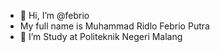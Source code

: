 - 👋 Hi, I’m @febrio
- My full name is Muhammad Ridlo Febrio Putra
- 👀 I’m Study at Politeknik Negeri Malang


<!---
ridlofebrio/ridlofebrio is a ✨ special ✨ repository because its `README.md` (this file) appears on your GitHub profile.
You can click the Preview link to take a look at your changes.
--->
